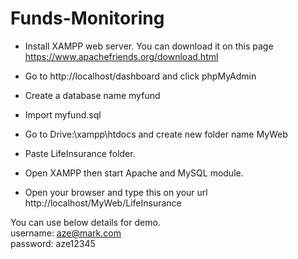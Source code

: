 # Funds-Monitoring

- Install XAMPP web server. You can download it on this page https://www.apachefriends.org/download.html<br>
- Go to http://localhost/dashboard and click phpMyAdmin<br>
- Create a database name myfund<br>
- Import myfund.sql<br>

- Go to Drive:\xampp\htdocs and create new folder name MyWeb<br>
- Paste LifeInsurance folder.<br>
- Open XAMPP then start Apache and MySQL module.<br>
- Open your browser and type this on your url http://localhost/MyWeb/LifeInsurance <br>

You can use below details for demo.<br>
username: aze@mark.com<br>
password: aze12345<br>

